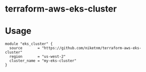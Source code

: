 # terraform-aws-eks-cluster

# Usage

```
module "eks_cluster" {
  source       = "https://github.com/niketnm/terraform-aws-eks-cluster"
  region       = "us-west-2"
  cluster_name = "my-eks-cluster"
}
```
